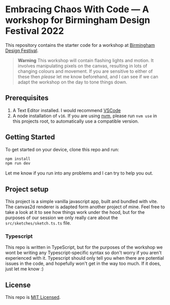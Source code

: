 # Embracing Chaos With Code — A workshop for Birmingham Design Festival 2022

This repository contains the starter code for a workshop at [Birmingham Design Festival](https://birminghamdesignfestival.org.uk/whats-on/events/embracing-chaos-with-code/).

>**Warning**
>This workshop will contain flashing lights and motion. It involves manipulating pixels on the canvas, resulting in lots of changing colours and movement. If you are sensitive to either of these then _please_ let me know beforehand, and I can see if we can adapt the workshop on the day to tone things down.

## Prerequisites

1. A Text Editor installed. I would recommend [VSCode](https://code.visualstudio.com)
2. A node installation of `v16`. If you are using [nvm](https://github.com/nvm-sh/nvm), please run `nvm use` in this projects root, to automatically use a compatible version.

## Getting Started

To get started on your device, clone this repo and run:

```bash
npm install
npm run dev
```

Let me know if you run into any problems and I can try to help you out.

## Project setup

This project is a simple vanilla javascript app, built and bundled with vite. The canvas2d renderer is adapted form another project of mine. Feel free to take a look at it to see how things work under the hood, but for the purposes of our session we only really care about the `src/sketches/sketch.ts.ts` file.

### Typescript

This repo is written in TypeScript, but for the purposes of the workshop we wont be writing any Typescript-specific syntax so don't worry if you aren't experienced with it. Typescript should only tell you when there are potential issues in the code, and hopefully won't get in the way too much. If it does, just let me know :)

## License

This repo is [MIT Licensed](https://github.com/neefrehman/bdf-workshop-chaos-code/blob/main/LICENSE).
